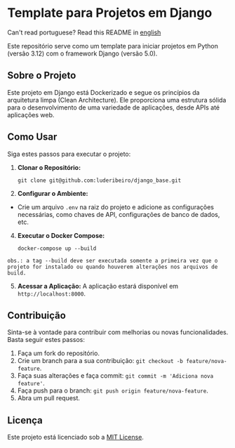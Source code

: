 # Template para Projetos em Django

Can't read portuguese? Read this README in [english](README-en.md)

Este repositório serve como um template para iniciar projetos em Python (versão 3.12) com o framework Django (versão 5.0).

## Sobre o Projeto

Este projeto em Django está Dockerizado e segue os princípios da arquitetura limpa (Clean Architecture). Ele proporciona uma estrutura sólida para o desenvolvimento de uma variedade de aplicações, desde APIs até aplicações web.

## Como Usar

Siga estes passos para executar o projeto:

1.  **Clonar o Repositório:**

        git clone git@github.com:luderibeiro/django_base.git

2.  **Configurar o Ambiente:**

-   Crie um arquivo `.env` na raiz do projeto e adicione as configurações necessárias, como chaves de API, configurações de banco de dados, etc.

4.  **Executar o Docker Compose:**

        docker-compose up --build

`obs.: a tag --build deve ser executada somente a primeira vez que o projeto for instalado ou quando houverem alterações nos arquivos de build.`

5. **Acessar a Aplicação:**
   A aplicação estará disponível em `http://localhost:8000`.

## Contribuição

Sinta-se à vontade para contribuir com melhorias ou novas funcionalidades. Basta seguir estes passos:

1. Faça um fork do repositório.
2. Crie um branch para a sua contribuição: `git checkout -b feature/nova-feature`.
3. Faça suas alterações e faça commit: `git commit -m 'Adiciona nova feature'`.
4. Faça push para o branch: `git push origin feature/nova-feature`.
5. Abra um pull request.

## Licença

Este projeto está licenciado sob a [MIT License](LICENSE).
